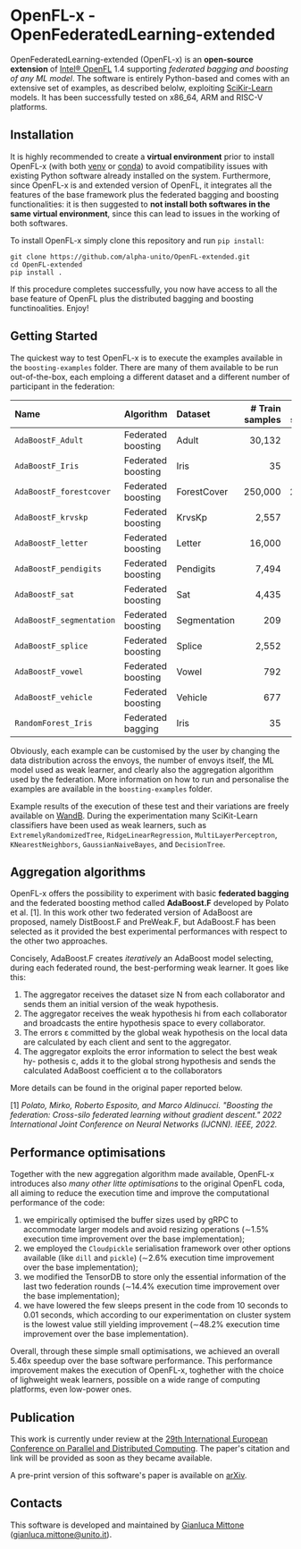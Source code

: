 # OpenFL-x - OpenFederatedLearning-extended

OpenFederatedLearning-extended (OpenFL-x) is an **open-source extension** of [Intel® OpenFL](https://github.com/securefederatedai/openfl) 1.4 supporting *federated bagging and boosting of any ML model*. The software is entirely Python-based and comes with an extensive set of examples, as described belolw, exploiting [SciKir-Learn](https://scikit-learn.org/stable/) models. It has been successfully tested on x86_64, ARM and RISC-V platforms.



## Installation

It is highly recommended to create a **virtual environment** prior to install OpenFL-x (with both [venv](https://docs.python.org/3/library/venv.html) or [conda](https://docs.conda.io/en/latest/)) to avoid compatibility issues with existing Python software already installed on the system.
Furthermore, since OpenFL-x is and extended version of OpenFL, it integrates all the features of the base framework plus the federated bagging and boosting functionalities: it is then suggested to **not install both softwares in the same virtual environment**, since this can lead to issues in the working of both softwares.

To install OpenFL-x simply clone this repository and run `pip install`:
```
git clone https://github.com/alpha-unito/OpenFL-extended.git
cd OpenFL-extended
pip install .
```
If this procedure completes successfully, you now have access to all the base feature of OpenFL plus the distributed bagging and boosting functinoalities. Enjoy!



## Getting Started

The quickest way to test OpenFL-x is to execute the examples available in the `boosting-examples` folder. There are many of them available to be run out-of-the-box, each emploing a different dataset and a different number of participant in the federation:

| Name                     | Algorithm          | Dataset      | # Train samples | # Test samples | # labels | # Features | # Envoy | ML model                 |
| :----------------------- | :----------------- | :----------- | --------------: | -------------: | -------: | ---------: | ------: | :----------------------- |
| `AdaBoostF_Adult`        | Federated boosting | Adult        | 30,132          | 15,060         | 2        | 14         | 10      | `DecisionTreeClassifier` |
| `AdaBoostF_Iris`         | Federated boosting | Iris         | 35              | 15             | 3        | 4          | 2       | `DecisionTreeClassifier` |
| `AdaBoostF_forestcover`  | Federated boosting | ForestCover  | 250,000         | 245,141        | 2        | 54         | 10      | `DecisionTreeClassifier` |
| `AdaBoostF_krvskp`       | Federated boosting | KrvsKp       | 2,557           | 639            | 2        | 36         | 10      | `DecisionTreeClassifier` |
| `AdaBoostF_letter`       | Federated boosting | Letter       | 16,000          | 4,000          | 26       | 16         | 10      | `DecisionTreeClassifier` |
| `AdaBoostF_pendigits`    | Federated boosting | Pendigits    | 7,494           | 3,498          | 10       | 16         | 10      | `DecisionTreeClassifier` |
| `AdaBoostF_sat`          | Federated boosting | Sat          | 4,435           | 2,000          | 8        | 36         | 10      | `DecisionTreeClassifier` |
| `AdaBoostF_segmentation` | Federated boosting | Segmentation | 209             | 2,099          | 7        | 19         | 10      | `DecisionTreeClassifier` |
| `AdaBoostF_splice`       | Federated boosting | Splice       | 2,552           | 638            | 3        | 61         | 10      | `DecisionTreeClassifier` |
| `AdaBoostF_vowel`        | Federated boosting | Vowel        | 792             | 198            | 11       | 27         | 10      | `DecisionTreeClassifier` |
| `AdaBoostF_vehicle`      | Federated boosting | Vehicle      | 677             | 169            | 4        | 18         | 10      | `DecisionTreeClassifier` |
| `RandomForest_Iris`      | Federated bagging 	| Iris         | 35              | 15             | 3        | 4          | 2       | `DecisionTreeClassifier` |

Obviously, each example can be customised by the user by changing the data distribution across the envoys, the number of envoys itself, the ML model used as weak learner, and clearly also the aggregation algorithm used by the federation. More information on how to run and personalise the examples are available in the `boosting-examples` folder.

Example results of the execution of these test and their variations are freely available on [WandB](https://wandb.ai/gmittone/AdaBoost.F?workspace=user-gmittone). During the experimentation many SciKit-Learn classifiers have been used as weak learners, such as `ExtremelyRandomizedTree`, `RidgeLinearRegression`, `MultiLayerPerceptron`, `KNearestNeighbors`, `GaussianNaiveBayes`, and `DecisionTree`.



## Aggregation algorithms

OpenFL-x offers the possibility to experiment with basic **federated bagging** and the federated boosting method called **AdaBoost.F** developed by Polato et al. [1]. In this work other two federated version of AdaBoost are proposed, namely DistBoost.F and PreWeak.F, but AdaBoost.F has been selected as it provided the best experimental performances with respect to the other two approaches. 

Concisely, AdaBoost.F creates *iteratively* an AdaBoost model selecting, during each federated round, the best-performing weak learner. It goes like this:
1. The aggregator receives the dataset size N from each collaborator and sends
them an initial version of the weak hypothesis.
2. The aggregator receives the weak hypothesis hi from each collaborator and
broadcasts the entire hypothesis space to every collaborator.
3. The errors ε committed by the global weak hypothesis on the local data are
calculated by each client and sent to the aggregator.
4. The aggregator exploits the error information to select the best weak hy-
pothesis c, adds it to the global strong hypothesis and sends the calculated
AdaBoost coefficient α to the collaborators

More details can be found in the original paper reported below.

[1] *Polato, Mirko, Roberto Esposito, and Marco Aldinucci. "Boosting the federation: Cross-silo federated learning without gradient descent." 2022 International Joint Conference on Neural Networks (IJCNN). IEEE, 2022.*



## Performance optimisations

Together with the new aggregation algorithm made available, OpenFL-x introduces also *many other litte optimisations* to the original OpenFL coda, all aiming to reduce the execution time and improve the computational performance of the code:
1. we empirically optimised the buffer sizes used by gRPC to accommodate larger models and avoid resizing operations (∼1.5% execution time improvement over the base implementation);
2. we employed the `Cloudpickle` serialisation framework over other options available (like `dill` and `pickle`) (∼2.6% execution time improvement over the base implementation);
3. we modified the TensorDB to store only the essential information of the last two federation rounds (∼14.4% execution time improvement over the base implementation);
4. we have lowered the few sleeps present in the code from 10 seconds to 0.01 seconds, which according to our experimentation on cluster system is the lowest value still yielding improvement (∼48.2% execution time improvement over the base implementation).

Overall, through these simple small optimisations, we achieved an overall 5.46x speedup
over the base software performance. This performance improvement makes the execution of OpenFL-x, toghether with the choice of lighweight weak learners, possible on a wide range of computing platforms, even low-power ones.



## Publication

This work is currently under review at the [29th International European Conference on Parallel and Distributed Computing](https://2023.euro-par.org).
The paper's citation and link will be provided as soon as they became available.

A pre-print version of this software's paper is available on [arXiv](https://arxiv.org/abs/2303.04906).



## Contacts

This software is developed and maintained by [Gianluca Mittone](https://alpha.di.unito.it/gianluca-mittone/) (gianluca.mittone@unito.it).

